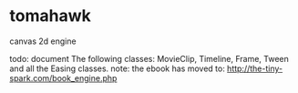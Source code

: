 tomahawk
========

canvas 2d engine

todo: document The following classes: MovieClip, Timeline, Frame, Tween and all the Easing classes.
note: the ebook has moved to: http://the-tiny-spark.com/book_engine.php 
